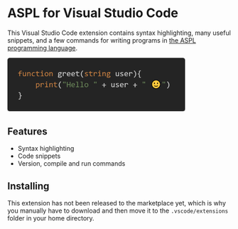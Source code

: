 # ASPL for Visual Studio Code

This Visual Studio Code extension contains syntax highlighting, many useful snippets, and a few commands for writing programs in [the ASPL programming language](https://github.com/aspl-lang).

<img src="example.png" alt="Example screenshot" width="400"/>

## Features

- Syntax highlighting
- Code snippets
- Version, compile and run commands

## Installing

This extension has not been released to the marketplace yet, which is why you manually have to download and then move it to the `.vscode/extensions` folder in your home directory.
